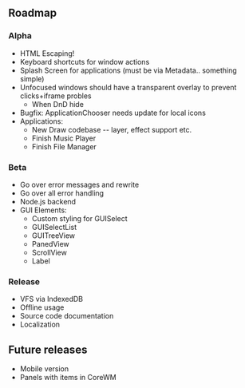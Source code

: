 
## Roadmap

### Alpha

* HTML Escaping!
* Keyboard shortcuts for window actions
* Splash Screen for applications (must be via Metadata.. something simple)
* Unfocused windows should have a transparent overlay to prevent clicks+iframe probles
  * When DnD hide
* Bugfix: ApplicationChooser needs update for local icons
* Applications:
  * New Draw codebase -- layer, effect support etc.
  * Finish Music Player
  * Finish File Manager

### Beta

* Go over error messages and rewrite
* Go over all error handling
* Node.js backend
* GUI Elements:
  * Custom styling for GUISelect
  * GUISelectList
  * GUITreeView
  * PanedView
  * ScrollView
  * Label

### Release

* VFS via IndexedDB
* Offline usage
* Source code documentation
* Localization

## Future releases
* Mobile version
* Panels with items in CoreWM
